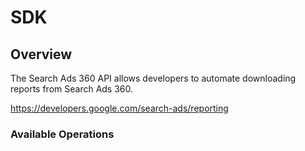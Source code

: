 # SDK

## Overview

The Search Ads 360 API allows developers to automate downloading reports from Search Ads 360.

<https://developers.google.com/search-ads/reporting>
### Available Operations

